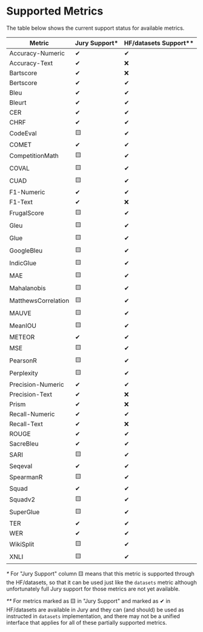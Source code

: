# Supported Metrics

The table below shows the current support status for available metrics.

| Metric              | Jury Support* | HF/datasets Support** |
|---------------------|---------------|-----------------------|
| Accuracy-Numeric    | &#10004;      | &#10004;              |
| Accuracy-Text       | &#10004;      | &#10060;              |
| Bartscore           | &#10004;      | &#10060;              |
| Bertscore           | &#10004;      | &#10004;              |
| Bleu                | &#10004;      | &#10004;              |
| Bleurt              | &#10004;      | &#10004;              |
| CER                 | &#10004;      | &#10004;              |
| CHRF                | &#10004;      | &#10004;              |
| CodeEval            | &#129000;     | &#10004;              |
| COMET               | &#10004;      | &#10004;              |
| CompetitionMath     | &#129000;     | &#10004;              |
| COVAL               | &#129000;     | &#10004;              |
| CUAD                | &#129000;     | &#10004;              |
| F1-Numeric          | &#10004;      | &#10004;              |
| F1-Text             | &#10004;      | &#10060;              |
| FrugalScore         | &#129000;     | &#10004;              |
| Gleu                | &#129000;     | &#10004;              |
| Glue                | &#129000;     | &#10004;              |
| GoogleBleu          | &#129000;     | &#10004;              |
| IndicGlue           | &#129000;     | &#10004;              |
| MAE                 | &#129000;     | &#10004;              |
| Mahalanobis         | &#129000;     | &#10004;              |
| MatthewsCorrelation | &#129000;     | &#10004;              |
| MAUVE               | &#129000;     | &#10004;              |
| MeanIOU             | &#129000;     | &#10004;              |
| METEOR              | &#10004;      | &#10004;              |
| MSE                 | &#129000;     | &#10004;              |
| PearsonR            | &#129000;     | &#10004;              |
| Perplexity          | &#129000;     | &#10004;              |
| Precision-Numeric   | &#10004;      | &#10004;              |
| Precision-Text      | &#10004;      | &#10060;              |
| Prism               | &#10004;      | &#10060;              |
| Recall-Numeric      | &#10004;      | &#10004;              |
| Recall-Text         | &#10004;      | &#10060;              |
| ROUGE               | &#10004;      | &#10004;              |
| SacreBleu           | &#10004;      | &#10004;              |
| SARI                | &#129000;     | &#10004;              |
| Seqeval             | &#10004;      | &#10004;              |
| SpearmanR           | &#129000;     | &#10004;              |
| Squad               | &#10004;      | &#10004;              |
| Squadv2             | &#129000;     | &#10004;              |
| SuperGlue           | &#129000;     | &#10004;              |
| TER                 | &#10004;      | &#10004;              |
| WER                 | &#10004;      | &#10004;              |
| WikiSplit           | &#129000;     | &#10004;              |
| XNLI                | &#129000;     | &#10004;              |



_*_ For "Jury Support" column &#129000; means that this metric is supported through the HF/datasets, so that it can be 
used just like the `datasets` metric although unfortunately full Jury support for those metrics are not yet available.

_**_ For metrics marked as &#129000; in "Jury Support" and marked as &#10004; in HF/datasets are available in Jury and 
they can (and should) be used as instructed in `datasets` implementation, and there may not be a unified interface 
that applies for all of these partially supported metrics.
